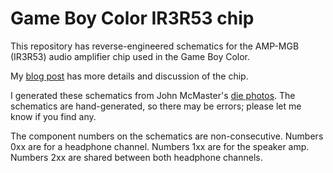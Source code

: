 # Game Boy Color IR3R53 chip

This repository has reverse-engineered schematics for the AMP-MGB (IR3R53) audio amplifier chip used in the Game Boy Color.

My [blog post](http://www.righto.com/2020/05/reverse-engineering-audio-chip-in.html) has more details and discussion of the chip.

I generated these schematics from John McMaster's [die photos](https://siliconpr0n.org/archive/doku.php?id=mcmaster:nintendo:ir3r53n-amp-mgb).
The schematics are hand-generated, so there may be errors; please let me know if you find any.

The component numbers on the schematics are non-consecutive. Numbers 0xx are for a headphone channel.
Numbers 1xx are for the speaker amp.
Numbers 2xx are shared between both headphone channels.

